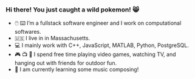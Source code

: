 ### Hi there! You just caught a wild pokemon! 😸

- 🖱️ ⌨️ I’m a fullstack software engineer and I work on computational softwares.
- 🇺🇸 I live in in Massachusetts.
- 💻 I mainly work with C++, JavaScript, MATLAB, Python, PostgreSQL.
- 🎮 📺 🥾 I spend free time playing video games, watching TV, and hanging out with friends for outdoor fun.
- 🎼 I am currently learning some music composing!
